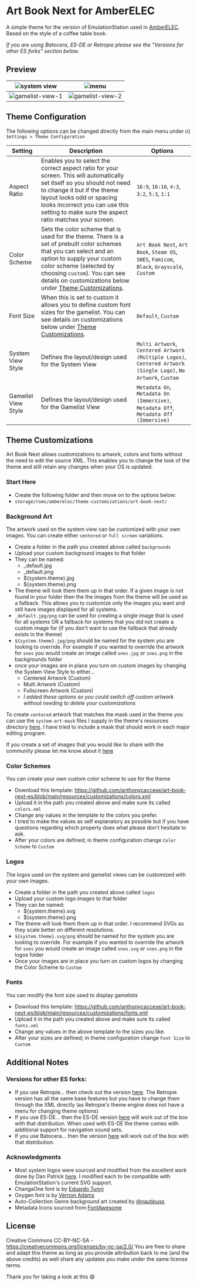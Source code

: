 # Art Book Next for AmberELEC
A simple theme for the version of EmulationStation used in [AmberELEC](https://www.amberelec.org).  
Based on the style of a coffee table book.

*If you are using Batocera, ES-DE or Retropie please see the "Versions for other ES forks" section below.*

## Preview
| ![system view](https://github.com/anthonycaccese/art-book-next-es/assets/1454947/c0252388-2268-444c-ae3d-07f15b87a98c) | ![menu](https://github.com/anthonycaccese/art-book-next-es/assets/1454947/39653703-f6e8-4940-98fc-66ce1c5af271) | 
| -- | -- |
| ![gamelist-view-1](https://github.com/anthonycaccese/art-book-next-es/assets/1454947/e8251f3c-f033-43ed-8b55-f3a93c28131a) | ![gamelist-view-2](https://github.com/anthonycaccese/art-book-next-es/assets/1454947/fadfba3e-54a4-48e2-a11c-39c52797dc56) |

## Theme Configuration

The following options can be changed directly from the main menu under `UI Settings > Theme Configuration`

| Setting | Description | Options |
| -- | -- | -- |
| Aspect Ratio | Enables you to select the correct aspect ratio for your screen.  This will automatically set itself so you should not need to change it but if the theme layout looks odd or spacing looks incorrect you can use this setting to make sure the aspect ratio matches your screen. | `16:9`, `16:10`, `4:3`, `3:2`, `5:3`, `1:1` |
| Color Scheme | Sets the color scheme that is used for the theme.  There is a set of prebuilt color schemes that you can select and an option to supply your custom color scheme (selected by choosing `custom`).  You can see details on customizations below under [Theme Customizations](#theme-customizations). | `Art Book Next`, `Art Book`, `Steam OS`, `SNES`, `Famicom`, `Black`, `Grayscale`, `Custom` |
| Font Size | When this is set to custom it allows you to define custom font sizes for the gamelist.  You can see details on customizations below under [Theme Customizations](#theme-customizations). | `Default`, `Custom` |
| System View Style | Defines the layout/design used for the System View | `Multi Artwork`, `Centered Artwork (Multiple Logos)`, `Centered Artwork (Single Logo)`, `No Artwork`, `Custom` |
| Gamelist View Style | Defines the layout/design used for the Gamelist View | `Metadata On`, `Metadata On (Immersive)`, `Metadata Off`, `Metadata Off (Immersive)` |

## Theme Customizations

Art Book Next allows customizations to artwork, colors and fonts without the need to edit the source XML.  This enables you to change the look of the theme and still retain any changes when your OS is updated.

### Start Here 
- Create the following folder and then move on to the options below:
- `storage/roms/amberelec/theme-customizations/art-book-next/`

### Background Art

The artwork used on the system view can be customized with your own images.  You can create either `centered` or `full screen` variations.

- Create a folder in the path you created above called `backgrounds`
- Upload your custom background images to that folder
- They can be named:
    - _default.jpg
    - _default.png
    - ${system.theme}.jpg
    - ${system.theme}.png
- The theme will look them them up in that order.  If a given image is not found in your folder then the the images from the theme will be used as a fallback.  This allows you to customize only the images you want and still have images displayed for all systems.
- `_default.jpg/png` can be used for creating a single image that is used for all systems OR a fallback for systems that you did not create a custom image for (if you don't want to use the fallback that already exists in the theme)
- `${system.theme}.jpg/png` should be named for the system you are looking to override.  For example if you wanted to override the artwork for `snes` you would create an image called `snes.jpg` or `snes.png` in the backgrounds folder
- once your images are in place you turn on custom images by changing the System View Style to either...
    - Centered Artwork (Custom)
    - Multi Artwork (Custom)
    - Fullscreen Artwork (Custom)
    - *I added these options so you could switch off custom artwork without needing to delete your customizations*

To create `centered` artwork that matches the mask used in the theme you can use the `system-art-mask` files I supply in the theme's resources directory [here](https://github.com/anthonycaccese/art-book-next-es/tree/main/resources/customizations).  I have tried to include a mask that should work in each major editing program.

If you create a set of images that you would like to share with the community please let me know about it [here](https://retropie.org.uk/forum/topic/33010/theme-art-book-next)

### Color Schemes

You can create your own custom color scheme to use for the theme

- Download this template: https://github.com/anthonycaccese/art-book-next-es/blob/main/resources/customizations/colors.xml
- Upload it in the path you created above and make sure its called `colors.xml`
- Change any values in the template to the colors you prefer.
- I tried to make the values as self explanatory as possible but if you have questions regarding which property does what please don't hesitate to ask.
- After your colors are defined; in theme configuration change `Color Scheme` to `Custom`

### Logos

The logos used on the system and gamelist views can be customized with your own images.

- Create a folder in the path you created above called `logos`
- Upload your custom logo images to that folder
- They can be named:
    - ${system.theme}.svg
    - ${system.theme}.png
- The theme will look them them up in that order.  I recommend SVGs as they scale better on different resolutions.
- `${system.theme}.svg/png` should be named for the system you are looking to override.  For example if you wanted to override the artwork for `snes` you would create an image called `snes.svg` or `snes.png` in the logos folder
- Once your images are in place you turn on custom logos by changing the Color Scheme to `Custom`

### Fonts

You can modify the font size used to display gamelists

- Download this template: https://github.com/anthonycaccese/art-book-next-es/blob/main/resources/customizations/fonts.xml
- Upload it in the path you created above and make sure its called `fonts.xml`
- Change any values in the above template to the sizes you like.
- After your sizes are defined; in theme configuration change `Font Size` to `Custom`

## **Additional Notes**

### Versions for other ES forks:
* If you use Retropie... then check out the version [here](https://github.com/anthonycaccese/art-book-next-retropie).  The Retropie version has all the same base features but you have to change them through the XML directly (as Retropie's theme engine does not have a menu for changing theme options)
* If you use ES-DE... then the ES-DE version [here](https://github.com/anthonycaccese/art-book-next-es-de) will work out of the box with that distribution.  When used with ES-DE the theme comes with additional support for navigation sound sets.
* If you use Batocera... then the version [here](https://github.com/anthonycaccese/art-book-next-es) will work out of the box with that distribution.

### **Acknowledgments**
* Most system logos were sourced and modified from the excellent work done by Dan Patrick [here](https://archive.org/details/console-logos-professionally-redrawn-plus-official-versions).  I modified each to be compatible with EmulationStation's current SVG support.
* ChangaOne font is by [Eduardo Tunni](https://www.fontsquirrel.com/fonts/changa)
* Oxygen font is by [Vernon Adams](https://www.fontsquirrel.com/fonts/oxygen)
* Auto-Collection Genre background art created by [@nautipuss](https://github.com/nautipuss)
* Metadata Icons sourced from [FontAwesome](https://fontawesome.com/search?o=r&m=free)

## **License**
Creative Commons CC-BY-NC-SA - https://creativecommons.org/licenses/by-nc-sa/2.0/
You are free to share and adapt this theme as long as you provide attribution back to me (and the above credits) as well share any updates you make under the same license terms.

Thank you for taking a look at this 😄
